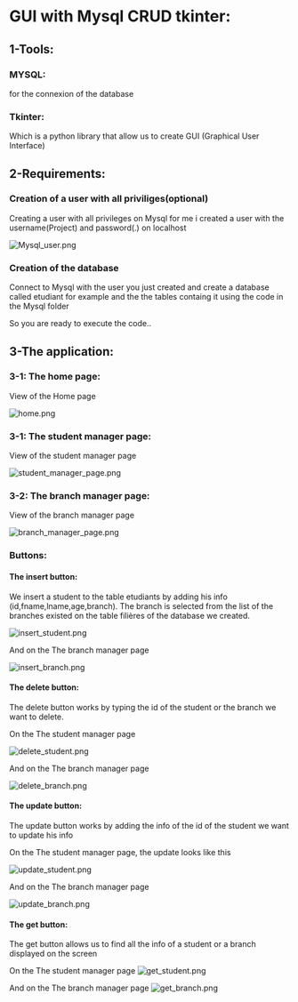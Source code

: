 # GUI with Mysql CRUD tkinter:

## 1-Tools:

### MYSQL:

for the connexion of the database

### Tkinter:

Which is a python library that allow us to create GUI (Graphical User Interface)

## 2-Requirements:

### Creation of a user with all priviliges(optional)

Creating a user with all privileges on Mysql for me i created a user with the username(Project) and password(.) on localhost

![Mysql_user.png](https://github.com/Abdelkabir-menani/GUI-with-Mysql-CRUD-tkinter/blob/main/Images/Mysql_user.png)

### Creation of the database

Connect to Mysql with the user you just created and create a database called etudiant for example and the the tables containg it using the code in the Mysql folder

So you are ready to execute the code..

## 3-The application:

### 3-1: The home page:

View of the Home page

![home.png](https://github.com/Abdelkabir-menani/GUI-with-Mysql-CRUD-tkinter/blob/main/Images/home.png)

### 3-1: The student manager page:

View of the student manager page

![student_manager_page.png](https://github.com/Abdelkabir-menani/GUI-with-Mysql-CRUD-tkinter/blob/main/Images/student_manager_page.png)


### 3-2: The branch manager page:

View of the branch manager page

![branch_manager_page.png](https://github.com/Abdelkabir-menani/GUI-with-Mysql-CRUD-tkinter/blob/main/Images/branch_manager_page.png)

### Buttons:

#### The insert button:

We insert a student to the table etudiants by adding his info (id,fname,lname,age,branch). The branch is selected from the list of the branches existed on the table filières of the database we created.

![insert_student.png](https://github.com/Abdelkabir-menani/GUI-with-Mysql-CRUD-tkinter/blob/main/Images/insert_student.png)

And on the The branch manager page

![insert_branch.png](https://github.com/Abdelkabir-menani/GUI-with-Mysql-CRUD-tkinter/blob/main/Images/insert_branch.png)

#### The delete button:

The delete button works by typing the id of the student or the branch we want to delete.

On the The student manager page

![delete_student.png](https://github.com/Abdelkabir-menani/GUI-with-Mysql-CRUD-tkinter/blob/main/Images/delete_student.png)

And on the The branch manager page

![delete_branch.png](https://github.com/Abdelkabir-menani/GUI-with-Mysql-CRUD-tkinter/blob/main/Images/delete_branch.png)

#### The update button:

The update button works by adding the info of the id of the student we want to update his info

On the The student manager page, the update looks like this

![update_student.png](https://github.com/Abdelkabir-menani/GUI-with-Mysql-CRUD-tkinter/blob/main/Images/update_student.png)

And on the The branch manager page

![update_branch.png](https://github.com/Abdelkabir-menani/GUI-with-Mysql-CRUD-tkinter/blob/main/Images/update_branch.png)

#### The get button:

The get button allows us to find all the info of a student or a branch displayed on the screen

On the The student manager page
![get_student.png](https://github.com/Abdelkabir-menani/GUI-with-Mysql-CRUD-tkinter/blob/main/Images/get_student.png)

And on the The branch manager page
![get_branch.png](https://github.com/Abdelkabir-menani/GUI-with-Mysql-CRUD-tkinter/blob/main/Images/get_branch.png)






